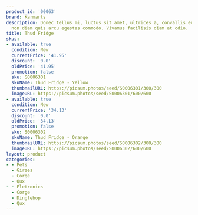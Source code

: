 ```yaml
---
product_id: '00063'
brand: Karmarts
description: Donec tellus mi, luctus sit amet, ultrices a, convallis eu, lorem. Etiam
  non diam quis arcu egestas commodo. Vivamus facilisis diam at odio.
title: Thud Fridge
skus:
- available: true
  condition: New
  currentPrice: '41.95'
  discount: '0.0'
  oldPrice: '41.95'
  promotion: false
  sku: S0006301
  skuName: Thud Fridge - Yellow
  thumbnailURL: https://picsum.photos/seed/S0006301/300/300
  imageURL: https://picsum.photos/seed/S0006301/600/600
- available: true
  condition: New
  currentPrice: '34.13'
  discount: '0.0'
  oldPrice: '34.13'
  promotion: false
  sku: S0006302
  skuName: Thud Fridge - Orange
  thumbnailURL: https://picsum.photos/seed/S0006302/300/300
  imageURL: https://picsum.photos/seed/S0006302/600/600
layout: product
categories:
- - Pets
  - Girzes
  - Corge
  - Qux
- - Eletronics
  - Corge
  - Dinglebop
  - Qux
---
```


